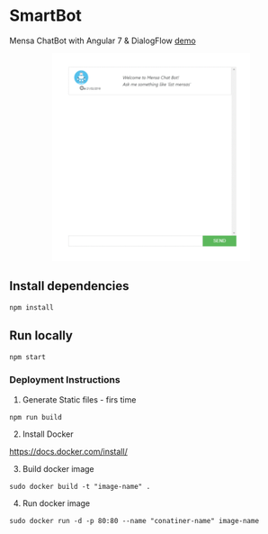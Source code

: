 # SmartBot

Mensa ChatBot with Angular 7 & DialogFlow [demo](http://mensachatbot.pavanct.com)

<p align="center">
  <img src="screenshot.gif" width="70%"/>
</p>

## Install dependencies

```
npm install
```

## Run locally

```
npm start
```

### Deployment Instructions
1. Generate Static files - firs time

```
npm run build
```

2. Install Docker

  https://docs.docker.com/install/

3. Build docker image

```
sudo docker build -t "image-name" .
```

4. Run docker image
```
sudo docker run -d -p 80:80 --name "conatiner-name" image-name
```
